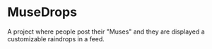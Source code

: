 # MuseDrops
A project where people post their "Muses" and they are displayed a customizable raindrops in a feed.
